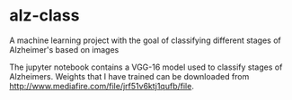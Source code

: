 # alz-class
A machine learning project with the goal of classifying different stages of Alzheimer's based on images

The jupyter notebook contains a VGG-16 model used to classify stages of Alzheimers. Weights that I have trained can be downloaded from http://www.mediafire.com/file/jrf51v6ktj1qufb/file.
